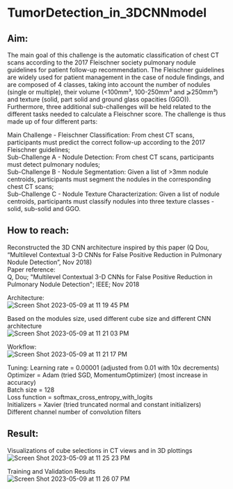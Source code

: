 # TumorDetection_in_3DCNNmodel

## Aim:
The main goal of this challenge is the automatic classification of chest CT scans according to the 2017 Fleischner society pulmonary nodule guidelines for patient follow-up recommendation. The Fleischner guidelines are widely used for patient management in the case of nodule findings, and are composed of 4 classes, taking into account the number of nodules (single or multiple), their volume (<100mm³, 100-250mm³ and ⩾250mm³) and texture (solid, part solid and ground glass opacities (GGO)). Furthermore, three additional sub-challenges will be held related to the different tasks needed to calculate a Fleischner score. The challenge is thus made up of four different parts:  

Main Challenge - Fleischner Classification: From chest CT scans, participants must predict the correct follow-up according to the 2017 Fleischner guidelines;<br>
Sub-Challenge A - Nodule Detection: From chest CT scans, participants must detect pulmonary nodules;<br>
Sub-Challenge B - Nodule Segmentation: Given a list of >3mm nodule centroids, participants must segment the nodules in the corresponding chest CT scans;<br>
Sub-Challenge C - Nodule Texture Characterization: Given a list of nodule centroids, participants must classify nodules into three texture classes - solid, sub-solid and GGO.   


## How to reach:
Reconstructed the 3D CNN architecture inspired by this paper (Q Dou, “Multilevel Contextual 3-D CNNs for False Positive Reduction in Pulmonary Nodule Detection”, Nov 2018)  
Paper reference:   
Q, Dou; "Multilevel Contextual 3-D CNNs for False Positive Reduction in Pulmonary Nodule Detection"; IEEE; Nov 2018  

Architecture:   
![Screen Shot 2023-05-09 at 11 19 45 PM](https://github.com/btbbtzhang/TumorDetection_in_3DCNNmodel/assets/34163897/15d47fbe-d2b6-4ea4-8830-5e90051bc77f)

Based on the modules size, used different cube size and different CNN architecture  
![Screen Shot 2023-05-09 at 11 21 03 PM](https://github.com/btbbtzhang/TumorDetection_in_3DCNNmodel/assets/34163897/15aac3c9-0de1-4672-9625-d12de8c945f6)

Workflow:  
![Screen Shot 2023-05-09 at 11 21 17 PM](https://github.com/btbbtzhang/TumorDetection_in_3DCNNmodel/assets/34163897/62a9b38d-64cc-438b-8fdc-0a7fa6dbea64)

Tuning:
Learning rate	= 	0.00001 (adjusted from 0.01 with 10x decrements)  
Optimizer 		= 	Adam (tried SGD, MomentumOptimizer) (most increase in accuracy)  
Batch size 		= 	128  
Loss function 	= 	softmax_cross_entropy_with_logits  
Initializers 		= 	Xavier (tried truncated normal and constant initializers)
Different channel number of convolution filters  


## Result:
Visualizations of cube selections in CT views and in 3D plottings  
![Screen Shot 2023-05-09 at 11 25 23 PM](https://github.com/btbbtzhang/TumorDetection_in_3DCNNmodel/assets/34163897/382c27dd-47f8-4c70-955e-170ebf8ef9e7)

Training and Validation Results  
![Screen Shot 2023-05-09 at 11 26 07 PM](https://github.com/btbbtzhang/TumorDetection_in_3DCNNmodel/assets/34163897/808f4355-b05f-4046-960d-25308e249ea1)

